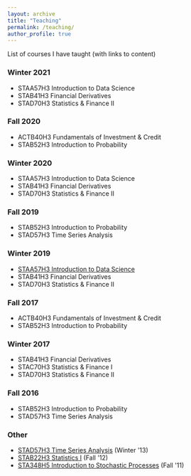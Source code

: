 ```yaml
---
layout: archive
title: "Teaching"
permalink: /teaching/
author_profile: true
---
```


List of courses I have taught (with links to content)

### Winter 2021
+ STAA57H3 Introduction to Data Science
+ STAB41H3 Financial Derivatives
+ STAD70H3 Statistics & Finance II

### Fall 2020
+ ACTB40H3 Fundamentals of Investment & Credit
+ STAB52H3 Introduction to Probability

### Winter 2020
+ STAA57H3 Introduction to Data Science
+ STAB41H3 Financial Derivatives
+ STAD70H3 Statistics & Finance II

### Fall 2019
+ STAB52H3 Introduction to Probability
+ STAD57H3 Time Series Analysis

### Winter 2019
+ [STAA57H3 Introduction to Data Science](https://damouras.github.io/STAA57_W19/)
+ STAB41H3 Financial Derivatives
+ STAD70H3 Statistics & Finance II

### Fall 2017
+ ACTB40H3 Fundamentals of Investment & Credit
+ STAB52H3 Introduction to Probability

### Winter 2017
+ STAB41H3 Financial Derivatives
+ STAC70H3 Statistics & Finance I
+ STAD70H3 Statistics & Finance II

### Fall 2016
+ STAB52H3 Introduction to Probability
+ STAD57H3 Time Series Analysis

### Other
+ [STAD57H3 Time Series Analysis](http://www.utsc.utoronto.ca/~sdamouras/courses/STAD57H3_W13/list.htm) (Winter '13)
+ [STAB22H3 Statistics I](http://www.utsc.utoronto.ca/~sdamouras/courses/STAB22H3_F12/list.htm) (Fall '12)
+ [STA348H5 Introduction to Stochastic Processes](http://www.utsc.utoronto.ca/~sdamouras/courses/STA348H5_F11/list.htm) (Fall '11)
